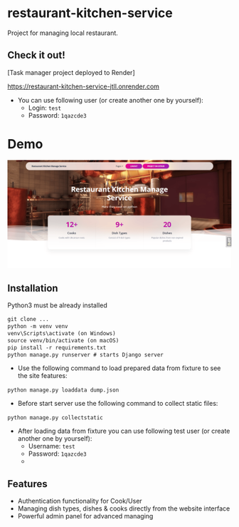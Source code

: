 # restaurant-kitchen-service

Project for managing local restaurant.

## Check it out!

[Task manager project deployed to Render]

https://restaurant-kitchen-service-jtll.onrender.com

- You can use following user (or create another one by yourself):
  - Login: `test`
  - Password: `1qazcde3`


# Demo 

![Website Interface](demo.png)

## Installation

Python3 must be already installed

```shell
git clone ...
python -m venv venv
venv\Scripts\activate (on Windows)
source venv/bin/activate (on macOS)
pip install -r requirements.txt
python manage.py runserver # starts Django server
```

- Use the following command to load prepared data from fixture to see the site features:
  
`python manage.py loaddata dump.json`

- Before start server use the following command to collect static files:

`python manage.py collectstatic`

- After loading data from fixture you can use following test user (or create another one by yourself):
  - Username: `test`
  - Password: `1qazcde3`
  - 

## Features


* Authentication functionality for Cook/User
* Managing dish types, dishes & cooks directly from the website interface
* Powerful admin panel for advanced managing
